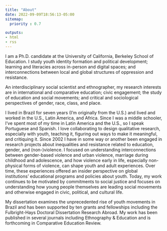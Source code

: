 ```yaml
---
title: "About"
date: 2022-09-09T18:56:13-05:00
sitemap:
  priority : 0.7

outputs:
- html
- rss
---
```


I am a Ph.D. candidate at the University of California, Berkeley School of Education. I study youth identity formation and political development; learning and literacies across in-person and digital spaces; and interconnections between local and global structures of oppression and resistance. 


An interdisciplinary social scientist and ethnographer, my research interests are in international and comparative education; civic engagement; the study of education and social movements; and critical and sociological perspectives of gender, race, class, and place. 


I lived in Brazil for seven years (I’m originally from the U.S.) and lived and worked in the U.S., Latin America, and Africa. Since I was a middle schooler, I’ve spent most of my time in Latin America and the U.S., so I speak Portuguese and Spanish. I love collaborating to design qualitative research, especially with youth, teaching it, figuring out ways to make it meaningful, and critiquing it. Since 2002 I have in some way or another been engaged in research projects about inequalities and resistance related to education, gender, and (non-)violence. I focused on understanding interconnections between gender-based violence and urban violence, marriage during childhood and adolescence, and how violence early in life, especially non-physical forms of violence, can shape youth and adult experiences. Over time, these experiences offered an insider perspective on global institutions’ educational programs and policies about youth. Today, my work continues to be motivated by commitments to social justice and focuses on understanding how young people themselves are leading social movements and otherwise engaged in civic, political, and cultural life.


My dissertation examines the unprecedented rise of youth movements in Brazil and has been supported by ten grants and fellowships including the Fulbright-Hays Doctoral Dissertation Research Abroad. My work has been published in several journals including Ethnography & Education and is forthcoming in Comparative Education Review.



